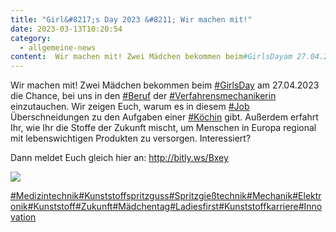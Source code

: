 ```yaml
---
title: "Girl&#8217;s Day 2023 &#8211; Wir machen mit!"
date: 2023-03-13T10:20:54
category:
  - allgemeine-news
content:  Wir machen mit! Zwei Mädchen bekommen beim#GirlsDayam 27.04.2023 die Chance, bei uns in den#Berufder#Verfahrensmechanikerineinzutauchen. Wir zeigen Euch, warum es in diesem#JobÜberschneidungen zu den Aufgaben einer#Köchingibt. Außerdem erfahrt Ihr, wie Ihr die Stoffe der Zukunft mischt, um Menschen in Europa regional mit lebenswichtigen Produkten zu versorgen. Interessiert?    Dann meldet Euch gleich hier an:http://bitly.ws/Bxey        #Medizintechnik#Kunststoffspritzguss#Spritzgießtechnik#Mechanik#Elektronik#Kunststoff#Zukunft#Mädchentag#Ladiesfirst#Kunststoffkarriere#Innovation 
---
```

Wir machen mit! Zwei Mädchen bekommen beim [#GirlsDay](https://www.linkedin.com/feed/hashtag/?keywords=girlsday&highlightedUpdateUrns=urn%3Ali%3Aactivity%3A7040967640995012608) am 27.04.2023 die Chance, bei uns in den [#Beruf](https://www.linkedin.com/feed/hashtag/?keywords=beruf&highlightedUpdateUrns=urn%3Ali%3Aactivity%3A7040967640995012608) der [#Verfahrensmechanikerin](https://www.linkedin.com/feed/hashtag/?keywords=verfahrensmechanikerin&highlightedUpdateUrns=urn%3Ali%3Aactivity%3A7040967640995012608) einzutauchen. Wir zeigen Euch, warum es in diesem [#Job](https://www.linkedin.com/feed/hashtag/?keywords=job&highlightedUpdateUrns=urn%3Ali%3Aactivity%3A7040967640995012608) Überschneidungen zu den Aufgaben einer [#Köchin](https://www.linkedin.com/feed/hashtag/?keywords=k%C3%B6chin&highlightedUpdateUrns=urn%3Ali%3Aactivity%3A7040967640995012608) gibt. Außerdem erfahrt Ihr, wie Ihr die Stoffe der Zukunft mischt, um Menschen in Europa regional mit lebenswichtigen Produkten zu versorgen. Interessiert?

Dann meldet Euch gleich hier an: <http://bitly.ws/Bxey>

![](/22159_ced1ee8d0525300.jpg)

[#Medizintechnik](https://www.linkedin.com/feed/hashtag/?keywords=medizintechnik&highlightedUpdateUrns=urn%3Ali%3Aactivity%3A7040967640995012608)[#Kunststoffspritzguss](https://www.linkedin.com/feed/hashtag/?keywords=kunststoffspritzguss&highlightedUpdateUrns=urn%3Ali%3Aactivity%3A7040967640995012608)[#Spritzgießtechnik](https://www.linkedin.com/feed/hashtag/?keywords=spritzgiesstechnik&highlightedUpdateUrns=urn%3Ali%3Aactivity%3A7040967640995012608)[#Mechanik](https://www.linkedin.com/feed/hashtag/?keywords=mechanik&highlightedUpdateUrns=urn%3Ali%3Aactivity%3A7040967640995012608)[#Elektronik](https://www.linkedin.com/feed/hashtag/?keywords=elektronik&highlightedUpdateUrns=urn%3Ali%3Aactivity%3A7040967640995012608)[#Kunststoff](https://www.linkedin.com/feed/hashtag/?keywords=kunststoff&highlightedUpdateUrns=urn%3Ali%3Aactivity%3A7040967640995012608)[#Zukunft](https://www.linkedin.com/feed/hashtag/?keywords=zukunft&highlightedUpdateUrns=urn%3Ali%3Aactivity%3A7040967640995012608)[#Mädchentag](https://www.linkedin.com/feed/hashtag/?keywords=m%C3%A4dchentag&highlightedUpdateUrns=urn%3Ali%3Aactivity%3A7040967640995012608)[#Ladiesfirst](https://www.linkedin.com/feed/hashtag/?keywords=ladiesfirst&highlightedUpdateUrns=urn%3Ali%3Aactivity%3A7040967640995012608)[#Kunststoffkarriere](https://www.linkedin.com/feed/hashtag/?keywords=kunststoffkarriere&highlightedUpdateUrns=urn%3Ali%3Aactivity%3A7040967640995012608)[#Innovation](https://www.linkedin.com/feed/hashtag/?keywords=innovation&highlightedUpdateUrns=urn%3Ali%3Aactivity%3A7040967640995012608)